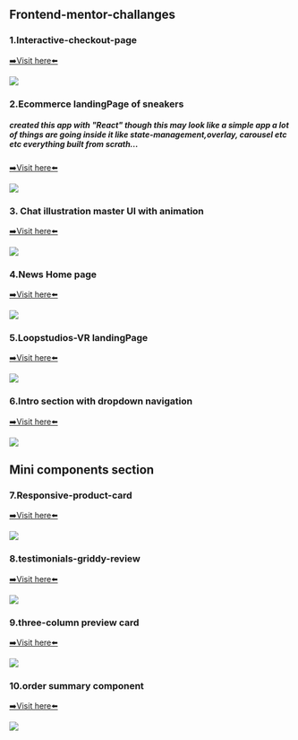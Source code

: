 ## Frontend-mentor-challanges

### 1.Interactive-checkout-page

<a href="https://interactive-checkout7070.netlify.app/" height="60%" target="_blank" rel="noopener noreferrer">➡️Visit here⬅️ </a>

<img src="./completed-imgs/Interactive-checkout-img.jpg"  />

### 2.Ecommerce landingPage of sneakers

##### created this app with "React" though this may look like a simple app a lot of things are going inside it like state-management,overlay, carousel etc etc everything built from scrath...

<a href="https://ecommerce-sneakers-home7070.netlify.app/" height="60%" target="_blank" rel="noopener noreferrer">➡️Visit here⬅️ </a>

<img src="./completed-imgs/ecommerce-landing-page.jpg"  />

### 3. Chat illustration master UI with animation

<a href="https://chat-app-illustration7070.netlify.app/" height="60%" target="_blank" rel="noopener noreferrer">➡️Visit here⬅️ </a>

<img src="./completed-imgs/chat-illustration.jpg"  />

### 4.News Home page

<a href="https://newshomepage7070.netlify.app/" target="_blank" rel="noopener noreferrer">➡️Visit here⬅️ </a>

<img src="./completed-imgs/news-web3.0.jpg"  />

### 5.Loopstudios-VR landingPage

<a href="https://loopstudios7070.netlify.app/" target="_blank" rel="noopener noreferrer">➡️Visit here⬅️ </a>

<img src="./completed-imgs/loop-studios.jpg"  />

### 6.Intro section with dropdown navigation

<a href="https://snap-remote7070.netlify.app/" target="_blank" rel="noopener noreferrer">➡️Visit here⬅️ </a>

<img src="./completed-imgs/intro-section-with-drop-down.jpg"  />

## Mini components section

### 7.Responsive-product-card

<a href="https://responsive-product-card7070.netlify.app/" target="_blank" rel="noopener noreferrer">➡️Visit here⬅️ </a>

<img src="./completed-imgs/reponsive-image-card.jpg"  />

### 8.testimonials-griddy-review

<a href="https://griddy-review7070.netlify.app/" target="_blank" rel="noopener noreferrer">➡️Visit here⬅️ </a>

<img src="./completed-imgs/griddy-review.jpg"  />

### 9.three-column preview card

<a href="https://3-column-card7070.netlify.app/" target="_blank" rel="noopener noreferrer">➡️Visit here⬅️ </a>

<img src="./completed-imgs/cars-display-component.jpg"  />

### 10.order summary component

<a href="https://order-summary-component7070.netlify.app/" target="_blank" rel="noopener noreferrer">➡️Visit here⬅️ </a>

<img src="./completed-imgs/order-summary.jpg"  />
